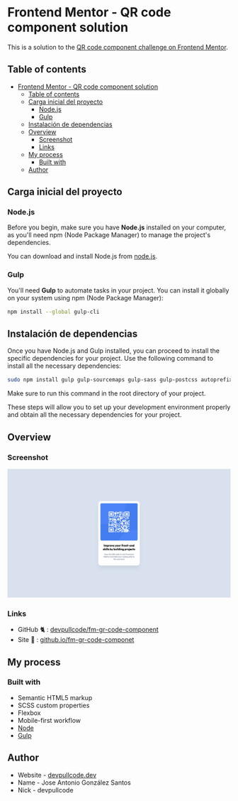 # Frontend Mentor - QR code component solution

This is a solution to the [QR code component challenge on Frontend Mentor](https://www.frontendmentor.io/challenges/qr-code-component-iux_sIO_H).

## Table of contents

- [Frontend Mentor - QR code component solution](#frontend-mentor---qr-code-component-solution)
  - [Table of contents](#table-of-contents)
  - [Carga inicial del proyecto](#carga-inicial-del-proyecto)
    - [Node.js](#nodejs)
    - [Gulp](#gulp)
  - [Instalación de dependencias](#instalación-de-dependencias)
  - [Overview](#overview)
    - [Screenshot](#screenshot)
    - [Links](#links)
  - [My process](#my-process)
    - [Built with](#built-with)
  - [Author](#author)

## Carga inicial del proyecto

### Node.js
Before you begin, make sure you have **Node.js** installed on your computer, as you'll need npm (Node Package Manager) to manage the project's dependencies.

You can download and install Node.js from [node.js](https://nodejs.org/en).

### Gulp
You'll need **Gulp** to automate tasks in your project. You can install it globally on your system using npm (Node Package Manager):

```bash
npm install --global gulp-cli
```

## Instalación de dependencias
Once you have Node.js and Gulp installed, you can proceed to install the specific dependencies for your project. Use the following command to install all the necessary dependencies:

```bash
sudo npm install gulp gulp-sourcemaps gulp-sass gulp-postcss autoprefixer cssnano sass gulp-avif gulp-webp gulp-imagemin gulp-purgecss @fullhuman/postcss-purgecss gulp-concat @fortawesome/fontawesome-free gulp-uglify gulp-strip-comments --save-dev
```
Make sure to run this command in the root directory of your project.

These steps will allow you to set up your development environment properly and obtain all the necessary dependencies for your project.

## Overview

### Screenshot

![](./build/img/screenshot.png)

### Links

- GitHub 🐈 : [devpullcode/fm-gr-code-component](https://github.com/devpullcode/fm-qr-code-component)
- Site 🔗 : [github.io/fm-gr-code-componet](https://devpullcode.github.io/fm-qr-code-component/)

## My process

### Built with

- Semantic HTML5 markup
- SCSS custom properties
- Flexbox
- Mobile-first workflow
- [Node](https://nodejs.org/es)
- [Gulp](https://gulpjs.com)

## Author

- Website - [devpullcode.dev](https://devpullcode.dev)
- Name - Jose Antonio González Santos
- Nick - devpullcode
